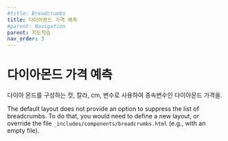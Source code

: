 ```yaml
---
#title: Breadcrumbs
title: 다이아몬드 가격 예측
#parent: Navigation 
parent: 지도학습
nav_order: 3
---
```


# 다이아몬드 가격 예측

다이아 몬드를 구성하는 컷, 칼라, cm, 변수로 사용하여 종속변수인 다이아몬드 가격을.

The default layout does not provide an option to suppress the list of breadcrumbs. To do that, you would need to define a new layout, or override the file `_includes/components/breadcrumbs.html` (e.g., with an empty file).
